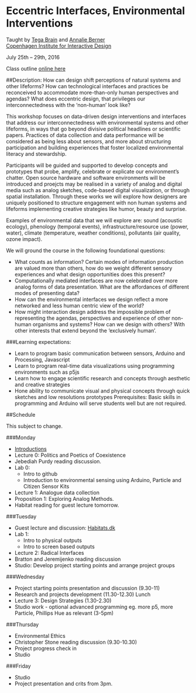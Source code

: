 # Eccentric Interfaces, Environmental Interventions
Taught by [Tega Brain](http://tegabrain.com/) and [Annalie Berner](http://www.annelieberner.com/)  
[Copenhagen Institute for Interactive Design](http://ciid.dk/education/summer-school/ciid-summer-school-2016/workshops/eccentric-interfaces-environmental-interventions/) 

July 25th – 29th, 2016  

Class outline [online here](https://tegacodes.github.io/EccentricInterfaces/#/)

##Description:
How can design shift perceptions of natural systems and other lifeforms? How can technological interfaces and practices be reconceived to accommodate more-than-only human perspectives and agendas? What does eccentric design, that privileges our interconnectedness with the ‘non-human’ look like?  

This workshop focuses on data-driven design interventions and interfaces that address our interconnectedness with environmental systems and other lifeforms, in ways that go beyond divisive political headlines or scientific papers. Practices of data collection and data performance will be considered as being less about sensors, and more about structuring participation and building experiences that foster localized environmental literacy and stewardship.  

Participants will be guided and supported to develop concepts and prototypes that probe, amplify, celebrate or explicate our environment’s chatter. Open source hardware and software environments will be introduced and proejcts may be realised in a variety of analog and digital media such as analog sketches, code-based digital visualization, or through spatial installation. Through these works we will explore how designers are uniquely positioned to structure engagement with non human systems and lifeforms implementing creative strategies like humor, beauty and surprise.  

Examples of environmental data that we will explore are: sound (acoustic ecology), phenology (temporal events), infrastructure/resource use (power, water), climate (temperature, weather conditions), pollutants (air quality, ozone impact).  

We will ground the course in the following foundational questions:  

* What counts as information? Certain modes of information production are valued more than others, how do we weight different sensory experiences and what design opportunities does this present?
* Computationally mediated interfaces are now celebrated over more analog forms of data presentation. What are the affordances of different modes of presenting data?
* How can the environmental interfaces we design reflect a more networked and less human centric view of the world?
* How might interaction design address the impossible problem of representing the agendas, perspectives and experience of other non-human organisms and systems? How can we design with others? With other interests that extend beyond the ‘exclusively human’.

###Learning expectations:  

* Learn to program basic communication between sensors, Arduino and Processing, Javascript
* Learn to program real-time data visualizations using programming environments such as p5js
* Learn how to engage scientific research and concepts through aesthetic and creative strategies
* Hone ability to communicate visual and physical concepts through quick sketches and low resolutions prototypes
Prerequisites: Basic skills in programming and Arduino will serve students well but are not required.

##Schedule

This subject to change.

###Monday
* [Introductions](https://tegacodes.github.io/EccentricInterfaces/slides/0/0.html)
* Lecture 0: Politics and Poetics of Coexistence
* Jebediah Purdy reading discussion.
* Lab 0:
	* Intro to github
	* Introduction to environmental sensing using Arduino, Particle and Citizen Sensor Kits
* Lecture 1: Analogue data collection
* Proposition 1: Exploring Analog Methods.
* Habitat reading for guest lecture tomorrow. 

###Tuesday
* Guest lecture and discussion: [Habitats.dk](http://www.habitats.dk/)
* Lab 1:
	* Intro to physical outputs
	* Intro to screen based outputs
* Lecture 2: Radical Interfaces
* Bratton and Jeremijenko reading discussion
* Studio: Develop project starting points and arrange project groups

###Wednesday
* Project starting points presentation and discussion (9.30-11)
* Research and projects development (11.30-12.30)
Lunch
* Lecture 3: Design Strategies (1.30-2.30)
* Studio work - optional advanced programming eg. more p5, more Particle, Phillips Hue as relevant (3-5pm)

###Thursday
* Environmental Ethics 
* Christopher Stone reading discussion (9.30-10.30)
* Project progress check in
* Studio

###Friday
* Studio 
* Project presentation and crits from 3pm.